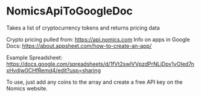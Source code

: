 # NomicsApiToGoogleDoc
Takes a list of cryptocurrency tokens and returns pricing data

Crypto pricing pulled from: https://api.nomics.com
Info on apps in Google Docs: https://about.appsheet.com/how-to-create-an-app/

Example Spreadsheet: https://docs.google.com/spreadsheets/d/1fVt2swlVVpzdPrNLjDpv1yOIed7nxHvdjw0CHfRemd4/edit?usp=sharing

To use, just add any coins to the array and create a free API key on the Nomics website.
